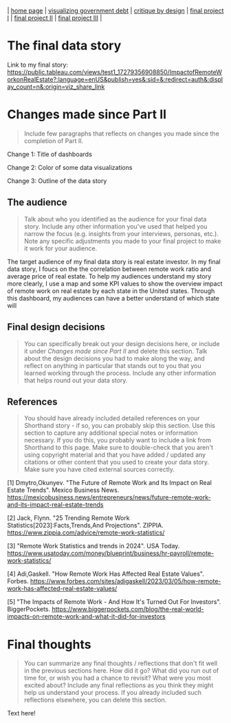 | [home page](https://dashuai77.github.io/Portfolio/) | [visualizing government debt](visualizing-government-debt.md) | [critique by design](Critique-by-Design-with-Tableau.md) | [final project I](final-project-part-one-Ziyi.md) | [final project II](final-project-part-two-Ziyi.md) | [final project III](final-project-part-three-Ziyi.md) |

# The final data story

Link to my final story:
https://public.tableau.com/views/test1_17279356908850/ImpactofRemoteWorkonRealEstate?:language=enUS&publish=yes&:sid=&:redirect=auth&:display_count=n&:origin=viz_share_link

# Changes made since Part II
> Include few paragraphs that reflects on changes you made since the completion of Part II. 

Change 1: Title of dashboards


Change 2: Color of some data visualizations


Change 3: Outline of the data story 


## The audience
> Talk about who you identified as the audience for your final data story.  Include any other information you've used that helped you narrow the focus (e.g. insights from your interviews, personas, etc.).  Note any specific adjustments you made to your final project to make it work for your audience.

The target audience of my final data story is real estate investor. In my final data story, I foucs on the the correlation between remote work ratio and average price of real estate. To help my audiences understand my story more clearly, I use a map and some KPI values to show the overview impact of remote work on real estate by each state in the United states. Through this dashboard, my audiences can have a better understand of which state will 

## Final design decisions
> You can specifically break out your design decisions here, or include it under *Changes made since Part II* and delete this section. Talk about the design decisions you had to make along the way, and reflect on anything in particular that stands out to you that you learned working through the process.  Include any other information that helps round out your data story. 





## References
> You should have already included detailed references on your Shorthand story - if so, you can probably skip this section.  Use this section to capture any additional special notes or information necessary.  If you do this, you probably want to include a link from Shorthand to this page. Make sure to double-check that you aren't using copyright material and that you have added / updated any citations or other content that you used to create your data story.  Make sure you have cited external sources correctly. 


[1] Dmytro,Okunyev. "The Future of Remote Work and Its Impact on Real Estate Trends". Mexico Business News. https://mexicobusiness.news/entrepreneurs/news/future-remote-work-and-its-impact-real-estate-trends

[2] Jack, Flynn. "25 Trending Remote Work Statistics[2023]:Facts,Trends,And Projections". ZIPPIA. https://www.zippia.com/advice/remote-work-statistics/

[3] "Remote Work Statistics and trends in 2024". USA Today. https://www.usatoday.com/money/blueprint/business/hr-payroll/remote-work-statistics/

[4] Adi,Gaskell. "How Remote Work Has Affected Real Estate Values". Forbes. https://www.forbes.com/sites/adigaskell/2023/03/05/how-remote-work-has-affected-real-estate-values/

[5] "The Impacts of Remote Work - And How It's Turned Out For Investors". BiggerPockets. https://www.biggerpockets.com/blog/the-real-world-impacts-on-remote-work-and-what-it-did-for-investors



# Final thoughts
> You can summarize any final thoughts / reflections that don't fit well in the previous sections here.  How did it go?  What did you run out of time for, or wish you had a chance to revisit?  What were you most excited about?  Include any final reflections as you think they might help us understand your process.  If you already included such reflections elsewhere, you can delete this section. 

Text here!


